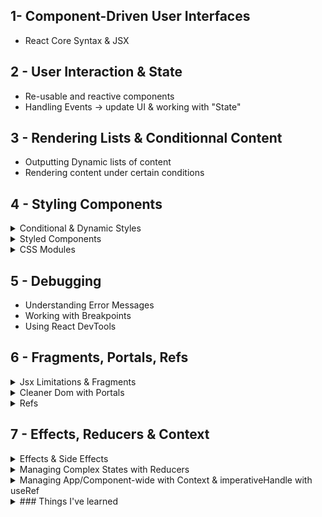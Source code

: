 ## 1- Component-Driven User Interfaces
- React Core Syntax & JSX

## 2 - User Interaction & State
- Re-usable and reactive components
- Handling Events -> update UI & working with "State"

## 3 - Rendering Lists & Conditionnal Content
- Outputting Dynamic lists of content
- Rendering content under certain conditions

## 4 - Styling Components
<details>
	<summary>Conditional & Dynamic Styles </summary>  
  
```js	
<label style={{ color: !isValid ? 'red' : 'black' }}>Course Goal</label>
        <input
          style={{
            borderColor: !isValid ? 'red' : '#ccc',
            background: !isValid ? 'salmon' : 'transparent'
          }}
          type="text"
          onChange={goalInputChangeHandler}
        />
	
```  
</details>  

<details>
	<summary>Styled Components</summary>  
  
```js	
// npm install --save styled-components
import styled from 'styled-components';

const Button = styled.button`
  font: inherit;
  padding: 0.5rem 1.5rem;
  border: 1px solid #8b005d;
  color: white;
  background: #8b005d;
  box-shadow: 0 0 4px rgba(0, 0, 0, 0.26);
  cursor: pointer;
  &:focus {
    outline: none;
  }
  &:hover,
  &:active {
    background: #ac0e77;
    border-color: #ac0e77;
    box-shadow: 0 0 8px rgba(0, 0, 0, 0.26);
  }
`;
	
```  
</details>  

<details>
	<summary>CSS Modules </summary>  
  
```js	
import styles from './CourseInput.module.css';
	
  <div className={`${styles['form-control']} ${!isValid && styles.invalid}`}>
	
```  
</details>  
	
	
## 5 - Debugging 
- Understanding Error Messages
- Working with Breakpoints
- Using React DevTools

## 6 - Fragments, Portals, Refs

<details>
	<summary>Jsx Limitations & Fragments </summary>  
  
```js	
Const Wrapper = (props) => {
	return <div className='wrapper'>{props.children}<div>
	
	//
	return <React.Fragment>{props.children}<React.Fragment />
	//
	return <Fragment>{props.children}<Fragment />
	//
	return <>{props.children}</>
	
	// Should always return in one element
	
```  
</details>  

<details>
	<summary>Cleaner Dom with Portals </summary>  
  
```js	
import ReactDOM from "react-dom";

const ModalOverlay = (props) => {
	return <div className={styles.backdrop}></div>;
};

const ModalForm = (props) => {
	return <div className={styles.modal}>Modal</div>;
};

const Modal = (props) => {
	return (
		<Fragment>
			{props.form && ReactDOM.createPortal(<ModalOverlay />, document.getElementById("overlay"))}
			{props.form && ReactDOM.createPortal(<ModalForm />, document.getElementById("modal"))}
		</Fragment>
	);
};
export default Modal;

```  
</details>  


<details>
	<summary>Refs </summary>  
  
```js	

	const inputNameRef= useRef(); ref={inputNameRef}  
	const enteredName = inputNameRef.current.value;  
	<input ref={inputNameRef} />
	
	// useRef -> uncontrolledComponent(using DOM by Ref) | useState -> controlledComponent(use props and callbackFunc like onChange)
	
```  
</details> 

## 7 - Effects, Reducers & Context

<details>
	<summary>Effects & Side Effects  </summary>  
  
```js
	useEffect(() => {  
		const identifier = setTimeout(() => {  
			console.log("Checking form validity!");  
			setFormIsValid(enteredEmail.includes("@") && enteredPassword.trim().length > 6);  
		}, 1000);  
		return () => {  
			console.log("Clean up");  
			clearTimeout(identifier);  
		};  
	}, [enteredEmail, enteredPassword]);  
```  
	
</details>  
  

<details>
	<summary>Managing Complex States with Reducers </summary>  
  
```js
	const emailReducer = (state, action) => {  
		if (action.type === "USER_INPUT") {  
			return { value: action.val, isValid: action.val.includes("@") };  
		}  
		if (action.type === "INPUT_BLUR") {  
			return { value: state.value, isValid: state.value.includes("@") };  
		}  
		return { value: "", isValid: false };  
	};  

	const [emailState, dispatchEmail] = useReducer(emailReducer, { value: "", isValid: undefined });

	const { isValid: emailIsValid } = emailState;

useEffect(() => {
		const identifier = setTimeout(() => {
			console.log("running");
			setFormIsValid(emailIsValid && passwordIsValid);
		}, 1000);
		return () => {
			console.log("ends");
			clearTimeout(identifier);
		};
	}, [emailIsValid, passwordIsValid]);


	const emailChangeHandler = (event) => {
		dispatchEmail({ type: "USER_INPUT", val: event.target.value });
	
	};

	const validateEmailHandler = () => {
		dispatchEmail({ type: "INPUT_BLUR" });
	};
	
	return (<input type="email" id="email"  value={emailState.value} onChange={emailChangeHandler} onBlur={validateEmailHandler}  
```  
</details>  
  

<details>
	<summary>Managing App/Component-wide with Context & imperativeHandle with useRef  </summary>  
  
```js
const AuthContext = React.createContext({
	isLoggedIn: false,
	onLogout: () => {},
	onLogin: (email, password) => {},
});

export const AuthContextProvider = (props) => {
	const [isLoggedIn, setIsLoggedIn] = useState(false);

	useEffect(() => {
		const storedUserLoggedInInformation = localStorage.getItem("isLoggedIn");
		if (storedUserLoggedInInformation === "1") setIsLoggedIn(true);
	}, []);

	const logoutHandler = () => {
		localStorage.removeItem("isLoggedIn");
		setIsLoggedIn(false);
	};
	const logintHandler = () => {
		localStorage.setItem("isLoggedIn", "1");
		setIsLoggedIn(true);
	};

	return (
		<AuthContext.Provider value={{ isLoggedIn: isLoggedIn, onLogout: logoutHandler, onLogin: logintHandler }}>
			{props.children}
		</AuthContext.Provider>
	);
};  
```  
	
```js	
// ImperativeHandle / useRef to call method from parent element via ref
	// Parent Component
	const inputDataRef = useRef();
	const addItem = (e) => {
		e.preventDefault();
		inputDataRef.current.addOne();
	};
	
	return (
		<form className={styles.form}>
			<Input ref={inputDataRef} />
			<button onClick={addItem}>+ Add</button>
		</form>
	);
	
	// Child Component
const Input = React.forwardRef((props, ref) => {
	const inputRef = useRef();
	
	const activate = () => {
		console.log("focus");
		inputRef.current.focus();
	};

	const returnVal = () => {
		return inputRef.current.value;
	};

	const addOneMore = () => {
		inputRef.current.value++;
		console.log(inputRef.current.value);
	};

	useImperativeHandle(ref, () => {
		return { focus: activate, valReturn: returnVal, addOne: addOneMore };
	});

	return (
		<div className={styles.input}>
			<label>Amount</label>
			<input  ref={inputRef} type="number"></input>
```
</details>  



<details>  

<summary> ### Things I've learned </summary>  
		
#### props.items

    		<Expense items={expenses} />

#### Component function Card() {

- const classes = "card " + props.className;
- return <div className={classes}>{props.children}</div>;
  }
  }

##### DOM Element onClick

##### const [titleToChange, setNewTitleFunction] = useState('');

setNewTitleFunction('New Title');

##### onAddExpenseData={addExpenseDataHandler}

##### Lifting State Up

##### Outputting Dynamic List of Content

##### Rendering Content Under Certain Conditions
		
### Complex Reducer & Context Provider	
	
```js
	import CartContext from "./cart-context";
import { useReducer } from "react";

const defaultCarState = {
	items: [],
	totalAmount: 0,
};

const cartReducer = (state, action) => {
	if (action.type === "ADD") {
		const updatedTotalAmount = state.totalAmount + action.item.price * action.item.amount;

		const existingCartItemIndex = state.items.findIndex((item) => item.id === action.item.id);
		const existingCartItem = state.items[existingCartItemIndex];
		let updatedItems;

		if (existingCartItem) {
			const updatedItem = { ...existingCartItem, amount: existingCartItem.amount + action.item.amount };
			updatedItems = [...state.items];
			updatedItems[existingCartItemIndex] = updatedItem;
		} else {
			const updatedItem = { ...action.item };
			updatedItems = state.items.concat(action.item);
		}
		return {
			items: updatedItems,
			totalAmount: updatedTotalAmount,
		};
	}
	if (action.type === "REMOVE") {
	}
	return defaultCarState;
};

const CartProvider = (props) => {
	const [cartSate, dispatchCartAction] = useReducer(cartReducer, defaultCarState);

	const addItemToCartHandler = (item) => {
		dispatchCartAction({ type: "ADD", item: item });
	};

	const removeItemToCartHander = (id) => {
		dispatchCartAction({ type: "REMOVE", id: id });
	};

	const cartContext = {
		items: cartSate.items,
		totalAmount: 0,
		addItem: addItemToCartHandler,
		removeItem: removeItemToCartHander,
	};

	return <CartContext.Provider value={cartContext}>{props.children}</CartContext.Provider>;
};

export default CartProvider;

	```js
	
	
	</details>




